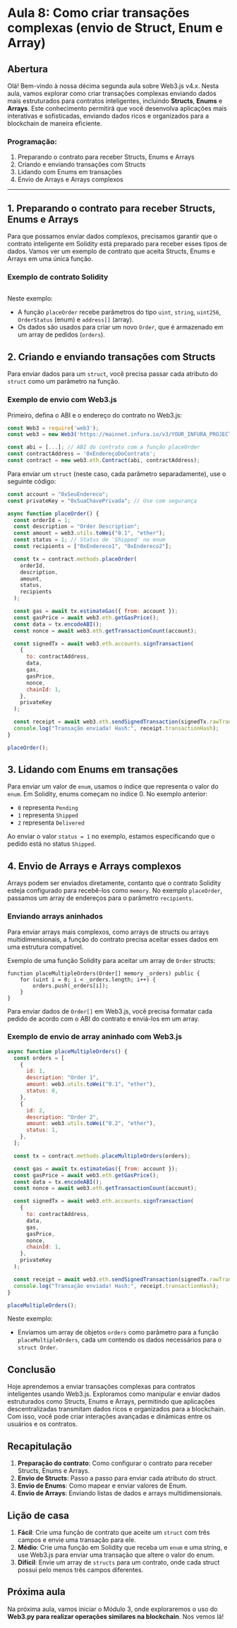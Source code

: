 # Aula 8: **Como criar transações complexas (envio de Struct, Enum e Array)**

## Abertura

Olá! Bem-vindo à nossa décima segunda aula sobre Web3.js v4.x. Nesta aula, vamos explorar como criar transações complexas enviando dados mais estruturados para contratos inteligentes, incluindo **Structs**, **Enums** e **Arrays**. Este conhecimento permitirá que você desenvolva aplicações mais interativas e sofisticadas, enviando dados ricos e organizados para a blockchain de maneira eficiente.

### Programação:

1. Preparando o contrato para receber Structs, Enums e Arrays
2. Criando e enviando transações com Structs
3. Lidando com Enums em transações
4. Envio de Arrays e Arrays complexos

---

## 1. Preparando o contrato para receber Structs, Enums e Arrays

Para que possamos enviar dados complexos, precisamos garantir que o contrato inteligente em Solidity está preparado para receber esses tipos de dados. Vamos ver um exemplo de contrato que aceita Structs, Enums e Arrays em uma única função.

### Exemplo de contrato Solidity

```js

```

Neste exemplo:

- A função `placeOrder` recebe parâmetros do tipo `uint`, `string`, `uint256`, `OrderStatus` (enum) e `address[]` (array).
- Os dados são usados para criar um novo `Order`, que é armazenado em um array de pedidos (`orders`).

## 2. Criando e enviando transações com Structs

Para enviar dados para um `struct`, você precisa passar cada atributo do `struct` como um parâmetro na função.

### Exemplo de envio com Web3.js

Primeiro, defina o ABI e o endereço do contrato no Web3.js:

```javascript
const Web3 = require('web3');
const web3 = new Web3('https://mainnet.infura.io/v3/YOUR_INFURA_PROJECT_ID');

const abi = [...]; // ABI do contrato com a função placeOrder
const contractAddress = '0xEndereçoDoContrato';
const contract = new web3.eth.Contract(abi, contractAddress);
```

Para enviar um `struct` (neste caso, cada parâmetro separadamente), use o seguinte código:

```javascript
const account = "0xSeuEndereco";
const privateKey = "0xSuaChavePrivada"; // Use com segurança

async function placeOrder() {
  const orderId = 1;
  const description = "Order Description";
  const amount = web3.utils.toWei("0.1", "ether");
  const status = 1; // Status de 'Shipped' no enum
  const recipients = ["0xEndereco1", "0xEndereco2"];

  const tx = contract.methods.placeOrder(
    orderId,
    description,
    amount,
    status,
    recipients
  );

  const gas = await tx.estimateGas({ from: account });
  const gasPrice = await web3.eth.getGasPrice();
  const data = tx.encodeABI();
  const nonce = await web3.eth.getTransactionCount(account);

  const signedTx = await web3.eth.accounts.signTransaction(
    {
      to: contractAddress,
      data,
      gas,
      gasPrice,
      nonce,
      chainId: 1,
    },
    privateKey
  );

  const receipt = await web3.eth.sendSignedTransaction(signedTx.rawTransaction);
  console.log("Transação enviada! Hash:", receipt.transactionHash);
}

placeOrder();
```

## 3. Lidando com Enums em transações

Para enviar um valor de `enum`, usamos o índice que representa o valor do `enum`. Em Solidity, enums começam no índice 0. No exemplo anterior:

- `0` representa `Pending`
- `1` representa `Shipped`
- `2` representa `Delivered`

Ao enviar o valor `status = 1` no exemplo, estamos especificando que o pedido está no status `Shipped`.

## 4. Envio de Arrays e Arrays complexos

Arrays podem ser enviados diretamente, contanto que o contrato Solidity esteja configurado para recebê-los como `memory`. No exemplo `placeOrder`, passamos um array de endereços para o parâmetro `recipients`.

### Enviando arrays aninhados

Para enviar arrays mais complexos, como arrays de structs ou arrays multidimensionais, a função do contrato precisa aceitar esses dados em uma estrutura compatível.

Exemplo de uma função Solidity para aceitar um array de `Order` structs:

```solidity
function placeMultipleOrders(Order[] memory _orders) public {
    for (uint i = 0; i < _orders.length; i++) {
        orders.push(_orders[i]);
    }
}
```

Para enviar dados de `Order[]` em Web3.js, você precisa formatar cada pedido de acordo com o ABI do contrato e enviá-los em um array.

### Exemplo de envio de array aninhado com Web3.js

```javascript
async function placeMultipleOrders() {
  const orders = [
    {
      id: 1,
      description: "Order 1",
      amount: web3.utils.toWei("0.1", "ether"),
      status: 0,
    },
    {
      id: 2,
      description: "Order 2",
      amount: web3.utils.toWei("0.2", "ether"),
      status: 1,
    },
  ];

  const tx = contract.methods.placeMultipleOrders(orders);

  const gas = await tx.estimateGas({ from: account });
  const gasPrice = await web3.eth.getGasPrice();
  const data = tx.encodeABI();
  const nonce = await web3.eth.getTransactionCount(account);

  const signedTx = await web3.eth.accounts.signTransaction(
    {
      to: contractAddress,
      data,
      gas,
      gasPrice,
      nonce,
      chainId: 1,
    },
    privateKey
  );

  const receipt = await web3.eth.sendSignedTransaction(signedTx.rawTransaction);
  console.log("Transação enviada! Hash:", receipt.transactionHash);
}

placeMultipleOrders();
```

Neste exemplo:

- Enviamos um array de objetos `orders` como parâmetro para a função `placeMultipleOrders`, cada um contendo os dados necessários para o `struct Order`.

## Conclusão

Hoje aprendemos a enviar transações complexas para contratos inteligentes usando Web3.js. Exploramos como manipular e enviar dados estruturados como Structs, Enums e Arrays, permitindo que aplicações descentralizadas transmitam dados ricos e organizados para a blockchain. Com isso, você pode criar interações avançadas e dinâmicas entre os usuários e os contratos.

## Recapitulação

1. **Preparação do contrato**: Como configurar o contrato para receber Structs, Enums e Arrays.
2. **Envio de Structs**: Passo a passo para enviar cada atributo do struct.
3. **Envio de Enums**: Como mapear e enviar valores de Enum.
4. **Envio de Arrays**: Enviando listas de dados e arrays multidimensionais.

## Lição de casa

1. **Fácil**: Crie uma função de contrato que aceite um `struct` com três campos e envie uma transação para ele.
2. **Médio**: Crie uma função em Solidity que receba um `enum` e uma string, e use Web3.js para enviar uma transação que altere o valor do enum.
3. **Difícil**: Envie um array de `structs` para um contrato, onde cada struct possui pelo menos três campos diferentes.

## Próxima aula

Na próxima aula, vamos iniciar o Módulo 3, onde exploraremos o uso do **Web3.py para realizar operações similares na blockchain**. Nos vemos lá!
